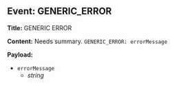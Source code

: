 ## Event: GENERIC_ERROR

**Title:** GENERIC ERROR

**Content:**
Needs summary.
`GENERIC_ERROR: errorMessage`

**Payload:**
- `errorMessage`
  - *string*